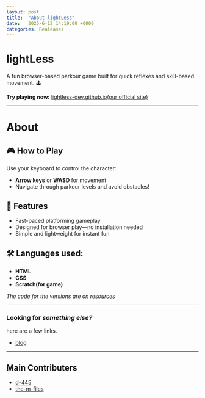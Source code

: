 ```yaml
---
layout: post
title:  "About lightLess"
date:   2025-6-12 14:19:00 +0000
categories: Realeases
---
```



# lightLess

A fun browser-based parkour game built for quick reflexes and skill-based movement. 🕹️

**Try playing now:** [lightless-dev.github.io(our official site)](https://lightless-dev.github.io/)

---
# About

## 🎮 How to Play

Use your keyboard to control the character:

- **Arrow keys** or **WASD** for movement  
- Navigate through parkour levels and avoid obstacles!

## 🚀 Features

- Fast-paced platforming gameplay  
- Designed for browser play—no installation needed  
- Simple and lightweight for instant fun

## 🛠 Languages used:

- **HTML**
- **CSS**
- **Scratch(for game)**

_The code for the versions are on [resources](https://github.com/lightless-dev/resource)_

---
### Looking for _something else?_
here are a few links.

- [blog](https://lightless-dev.github.io/Blog)

---

## Main Contributers

- [d-445](https://github.com/d-445)
- [the-m-files](https://github.com/the-m-files)
